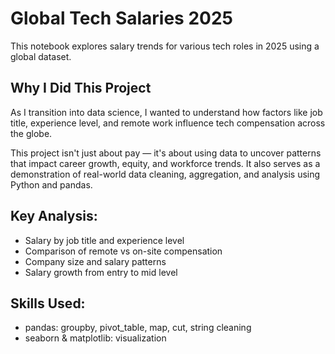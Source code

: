 # Global Tech Salaries 2025

This notebook explores salary trends for various tech roles in 2025 using a global dataset.

## Why I Did This Project

As I transition into data science, I wanted to understand how factors like job title, experience level, and remote work influence tech compensation across the globe.

This project isn't just about pay — it's about using data to uncover patterns that impact career growth, equity, and workforce trends. It also serves as a demonstration of real-world data cleaning, aggregation, and analysis using Python and pandas.

## Key Analysis:
- Salary by job title and experience level
- Comparison of remote vs on-site compensation
- Company size and salary patterns
- Salary growth from entry to mid level

## Skills Used:
- pandas: groupby, pivot_table, map, cut, string cleaning
- seaborn & matplotlib: visualization
